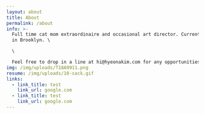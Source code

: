 ```yaml
---
layout: about
title: About
permalink: /about
info: >-
  Full time cat mom extraordinaire and occasional art director. Currently based
  in Brooklyn. \

  \

  Feel free to drop in a line at hi@hyeonakim.com for any opportunities! ㋡ *･❋ﾟ✧
img: /img/uploads/T18A9911.png
resume: /img/uploads/10-sack.gif
links:
  - link_title: test
    link_url: google.com
  - link_title: test
    link_url: google.com
---
```

